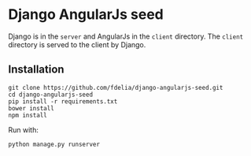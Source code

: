 # Django AngularJs seed

Django is in the `server` and AngularJs in the `client` directory. The `client` directory is served to the client by Django.

## Installation

```
git clone https://github.com/fdelia/django-angularjs-seed.git
cd django-angularjs-seed
pip install -r requirements.txt
bower install
npm install
```

Run with:
```
python manage.py runserver
```